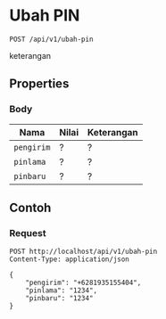 # Ubah PIN
```http
POST /api/v1/ubah-pin
```
keterangan
## Properties
### Body
Nama  | Nilai | Keterangan
--- | --- | ---
<code>pengirim</code> | ? | ?
<code>pinlama</code> | ? | ?
<code>pinbaru</code> | ? | ?

## Contoh

### Request
```http
POST http://localhost/api/v1/ubah-pin
Content-Type: application/json

{
    "pengirim": "+6281935155404",
    "pinlama": "1234",
    "pinbaru": "1234"
}
```
